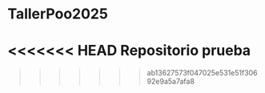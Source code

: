 # TallerPoo2025
<<<<<<< HEAD
Repositorio prueba 
=======


>>>>>>> ab13627573f047025e531e51f30692e9a5a7afa8
